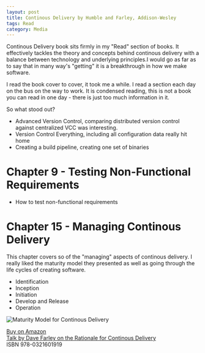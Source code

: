 ```yaml
---
layout: post
title: Continous Delivery by Humble and Farley, Addison-Wesley
tags: Read
category: Media
---
```


Continous Delivery book sits firmly in my "Read" section of books. It effectively tackles the theory and concepts behind continous delivery with a balance between technology and underlying principles.I would go as far as to say that in many way's "getting" it is a breakthrough in how we make software.

I read the book cover to cover, it took me a while. I read a section each day on the bus on the way to work. It is condensed reading, this is not a book you can read in one day - there is just too much information in it.

So what stood out?

* Advanced Version Control, comparing distributed version control against centralized VCC was interesting.
* Version Control Everything, including all configuration data really hit home  
* Creating a build pipeline, creating one set of binaries  

# Chapter 9 - Testing Non-Functional Requirements

* How to test non-functional requirements  

# Chapter 15 - Managing Continous Delivery

This chapter covers so of the "managing" aspects of continous delivery. I really liked the maturity model they presented as well as going through the life cycles of creating software.

* Identification  
* Inception  
* Initiation  
* Develop and Release  
* Operation  

<img class="img-responsive" alt="Maturity Model for Continous Delivery" src="{{ site.url }}/assets/images/Continous-Delivery-Maturity-Model.png">


[Buy on Amazon](https://www.amazon.com/Continuous-Delivery-Deployment-Automation-Addison-Wesley/dp/0321601912)  
[Talk by Dave Farley on the Rationale for Continous Delivery](https://www.youtube.com/watch?v=nauFRW6gYjc&list=TLGG3nAqaM5nIukwMjAzMjAxNw)  
ISBN 978-0321601919
